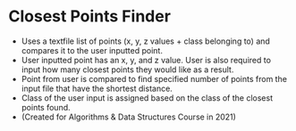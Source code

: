 # Closest Points Finder
- Uses a textfile list of points (x, y, z values + class belonging to) and compares it to the user inputted point.
- User inputted point has an x, y, and z value. User is also required to input how many closest points they would like as a result.
- Point from user is compared to find specified number of points from the input file that have the shortest distance.
- Class of the user input is assigned based on the class of the closest points found.
- (Created for Algorithms & Data Structures Course in 2021)
